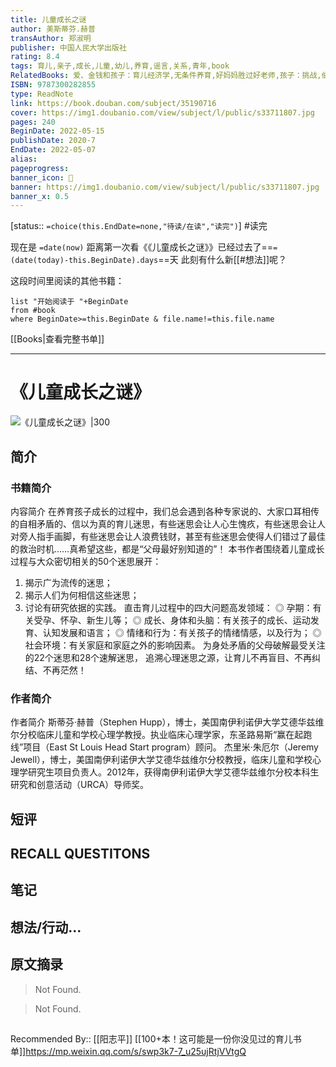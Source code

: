 ```yaml
---
title: 儿童成长之谜
author: 美斯蒂芬.赫普
transAuthor: 郑淑明
publisher: 中国人民大学出版社
rating: 8.4
tags: 育儿,亲子,成长,儿童,幼儿,养育,谣言,关系,青年,book
RelatedBooks: 爱、金钱和孩子：育儿经济学,无条件养育,好妈妈胜过好老师,孩子：挑战,伯克毕生发展心理学：从0岁到青少...
ISBN: 9787300282855
type: ReadNote
link: https://book.douban.com/subject/35190716
cover: https://img1.doubanio.com/view/subject/l/public/s33711807.jpg
pages: 240
BeginDate: 2022-05-15
publishDate: 2020-7
EndDate: 2022-05-07
alias:
pageprogress:
banner_icon: 📖
banner: https://img1.doubanio.com/view/subject/l/public/s33711807.jpg
banner_x: 0.5
---
```

[status:: `=choice(this.EndDate=none,"待读/在读","读完")`]
#读完 

现在是 `=date(now)`
距离第一次看《《儿童成长之谜》》已经过去了==`=(date(today)-this.BeginDate).days`==天
此刻有什么新[[#想法]]呢？


这段时间里阅读的其他书籍：

```dataview
list "开始阅读于 "+BeginDate
from #book 
where BeginDate>=this.BeginDate & file.name!=this.file.name
```

[[Books|查看完整书单]]

---
# 《儿童成长之谜》

![《儿童成长之谜》|300](https://img1.doubanio.com/view/subject/l/public/s33711807.jpg)

## 简介
### 书籍简介

内容简介
在养育孩子成长的过程中，我们总会遇到各种专家说的、大家口耳相传的自相矛盾的、信以为真的育儿迷思，有些迷思会让人心生愧疚，有些迷思会让人对旁人指手画脚，有些迷思会让人浪费钱财，甚至有些迷思会使得人们错过了最佳的救治时机……真希望这些，都是“父母最好别知道的”！
本书作者围绕着儿童成长过程与大众密切相关的50个迷思展开：
1. 揭示广为流传的迷思；
2. 揭示人们为何相信这些迷思；
3. 讨论有研究依据的实践。
直击育儿过程中的四大问题高发领域：
◎ 孕期：有关受孕、怀孕、新生儿等；
◎ 成长、身体和头脑：有关孩子的成长、运动发育、认知发展和语言；
◎ 情绪和行为：有关孩子的情绪情感，以及行为；
◎ 社会环境：有关家庭和家庭之外的影响因素。
为身处矛盾的父母破解最受关注的22个迷思和28个速解迷思， 追溯心理迷思之源，让育儿不再盲目、不再纠结、不再茫然！


### 作者简介

作者简介
斯蒂芬·赫普（Stephen Hupp），博士，美国南伊利诺伊大学艾德华兹维尔分校临床儿童和学校心理学教授。执业临床心理学家，东圣路易斯“赢在起跑线”项目（East St Louis Head Start program）顾问。
杰里米·朱厄尔（Jeremy Jewell），博士，美国南伊利诺伊大学艾德华兹维尔分校教授，临床儿童和学校心理学研究生项目负责人。2012年，获得南伊利诺伊大学艾德华兹维尔分校本科生研究和创意活动（URCA）导师奖。


## 短评

## RECALL QUESTITONS

## 笔记

## 想法/行动...

## 原文摘录
> Not Found.

> Not Found.

## 
Recommended By:: [[阳志平]] [[100+本！这可能是一份你没见过的育儿书单]]https://mp.weixin.qq.com/s/swp3k7-7_u25ujRtjVVtgQ
